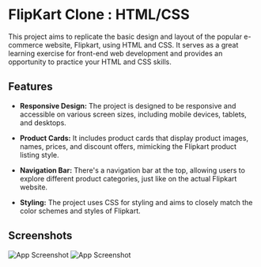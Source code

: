 
# FlipKart Clone : HTML/CSS

This project aims to replicate the basic design and layout of the popular e-commerce website, Flipkart, using HTML and CSS. It serves as a great learning exercise for front-end web development and provides an opportunity to practice your HTML and CSS skills.


## Features

- **Responsive Design:** The project is designed to be responsive and accessible on various screen sizes, including mobile devices, tablets, and desktops.

- **Product Cards:** It includes product cards that display product images, names, prices, and discount offers, mimicking the Flipkart product listing style.

- **Navigation Bar:** There's a navigation bar at the top, allowing users to explore different product categories, just like on the actual Flipkart website.

- **Styling:** The project uses CSS for styling and aims to closely match the color schemes and styles of Flipkart.



## Screenshots

![App Screenshot](https://via.placeholder.com/468x300?text=App+Screenshot+Here)
![App Screenshot](https://via.placeholder.com/468x300?text=App+Screenshot+Here)

